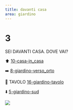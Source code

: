 ```yaml
---
title: davanti casa
area: giardino
---
```

# 3
SEI DAVANTI CASA.
DOVE VAI?

⬆︎ [10-casa-in_casa](10-casa-in_casa.md)

➡️ [8-giardino-verso_orto](8-giardino-verso_orto.md)

👀 TAVOLO [16-giardino-tavolo](16-giardino-tavolo.md)

⬇️ [5-giardino-sud](5-giardino-sud.md) 


![](../_assets/loc/loc-casa-daventi.jpg)